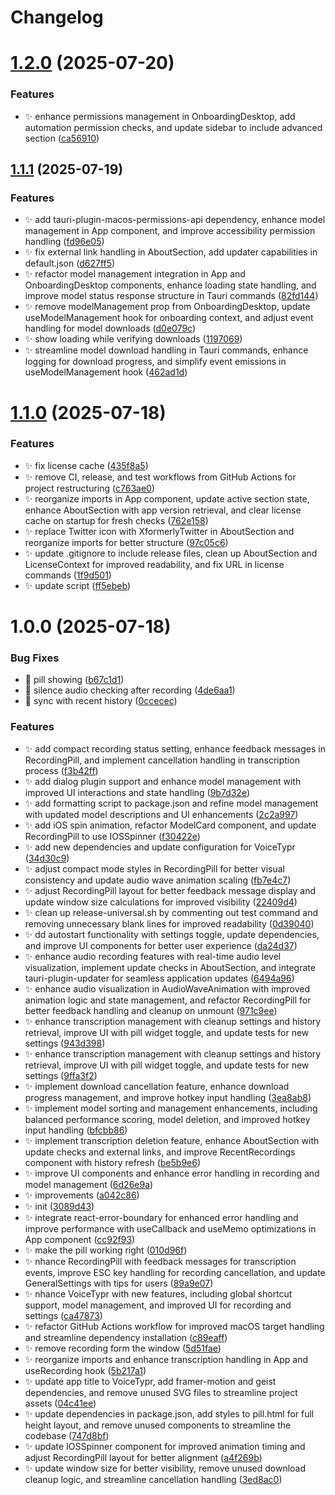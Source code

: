 # Changelog

# [1.2.0](https://github.com/moinulmoin/voicetypr/compare/v1.1.1...v1.2.0) (2025-07-20)


### Features

* :sparkles: enhance permissions management in OnboardingDesktop, add automation permission checks, and update sidebar to include advanced section ([ca56910](https://github.com/moinulmoin/voicetypr/commit/ca56910ceec1b686a3fa76ee725017de22a9b52c))

## [1.1.1](https://github.com/moinulmoin/voicetypr/compare/v1.1.0...v1.1.1) (2025-07-19)


### Features

* :sparkles: add tauri-plugin-macos-permissions-api dependency, enhance model management in App component, and improve accessibility permission handling ([fd96e05](https://github.com/moinulmoin/voicetypr/commit/fd96e05853fb35794eac1565fc5670855ba0705c))
* :sparkles: fix external link handling in AboutSection,  add updater capabilities in default.json ([d627ff5](https://github.com/moinulmoin/voicetypr/commit/d627ff5194257d9f1ad91320c51c9f7849fceaac))
* :sparkles: refactor model management integration in App and OnboardingDesktop components, enhance loading state handling, and improve model status response structure in Tauri commands ([82fd144](https://github.com/moinulmoin/voicetypr/commit/82fd144ee717e79315a7957367878ba2a0498055))
* :sparkles: remove modelManagement prop from OnboardingDesktop, update useModelManagement hook for onboarding context, and adjust event handling for model downloads ([d0e079c](https://github.com/moinulmoin/voicetypr/commit/d0e079ca154b2f6ce41152856aeb7b4828c8e3bd))
* :sparkles: show loading while verifying downloads ([1197069](https://github.com/moinulmoin/voicetypr/commit/11970698c976c6728025809633e9ebf775ba8675))
* :sparkles: streamline model download handling in Tauri commands, enhance logging for download progress, and simplify event emissions in useModelManagement hook ([462ad1d](https://github.com/moinulmoin/voicetypr/commit/462ad1d53658cbe789a1f396ce3aaae2d51f8310))

# [1.1.0](https://github.com/moinulmoin/voicetypr/compare/v1.0.0...v1.1.0) (2025-07-18)


### Features

* :sparkles: fix license cache ([435f8a5](https://github.com/moinulmoin/voicetypr/commit/435f8a557962fb845302d20dd5aac57acbe9a26f))
* :sparkles: remove CI, release, and test workflows from GitHub Actions for project restructuring ([c763ae0](https://github.com/moinulmoin/voicetypr/commit/c763ae083c63f2982edeb066d43b0ddc0e87881e))
* :sparkles: reorganize imports in App component, update active section state, enhance AboutSection with app version retrieval, and clear license cache on startup for fresh checks ([762e158](https://github.com/moinulmoin/voicetypr/commit/762e1583b2aa6eac6b4ceb5736e406671a0e5318))
* :sparkles: replace Twitter icon with XformerlyTwitter in AboutSection and reorganize imports for better structure ([97c05c6](https://github.com/moinulmoin/voicetypr/commit/97c05c6f4515ef29a1b7bf4cbe05e7991bb3116d))
* :sparkles: update .gitignore to include release files, clean up AboutSection and LicenseContext for improved readability, and fix URL in license commands ([1f9d501](https://github.com/moinulmoin/voicetypr/commit/1f9d501b5e56a7f5a8d66251d17e420ca2b246f4))
* :sparkles: update script ([ff5ebeb](https://github.com/moinulmoin/voicetypr/commit/ff5ebeb4816325efaaa2cc74e4a08801bade61c9))

# 1.0.0 (2025-07-18)


### Bug Fixes

* :bug: pill showing ([b67c1d1](https://github.com/moinulmoin/voicetypr/commit/b67c1d1cd926f67a132637f6bf870815cae19b10))
* :bug: silence audio checking after recording ([4de6aa1](https://github.com/moinulmoin/voicetypr/commit/4de6aa14bc346b487930d8bfdaa87eda40dfc603))
* :bug: sync with recent history ([0ccecec](https://github.com/moinulmoin/voicetypr/commit/0ccececb2bb23a1a45ea894e216540c0f1b34e4a))


### Features

* :sparkles: add compact recording status setting, enhance feedback messages in RecordingPill, and implement cancellation handling in transcription process ([f3b42ff](https://github.com/moinulmoin/voicetypr/commit/f3b42ff3571efceb2d6e1ff9d27c5d899cfc7f72))
* :sparkles: add dialog plugin support and enhance model management with improved UI interactions and state handling ([9b7d32e](https://github.com/moinulmoin/voicetypr/commit/9b7d32eea4619fd6bee128470c277888234ea477))
* :sparkles: add formatting script to package.json and refine model management with updated model descriptions and UI enhancements ([2c2a997](https://github.com/moinulmoin/voicetypr/commit/2c2a9978f776fe71cb781b542242de511e6fa583))
* :sparkles: add iOS spin animation, refactor ModelCard component, and update RecordingPill to use IOSSpinner ([f30422e](https://github.com/moinulmoin/voicetypr/commit/f30422e37244282a55c4932b5f9ef54bf30d6535))
* :sparkles: add new dependencies and update configuration for VoiceTypr ([34d30c9](https://github.com/moinulmoin/voicetypr/commit/34d30c99a91731d76fa2021bc383cf26aec7bbc4))
* :sparkles: adjust compact mode styles in RecordingPill for better visual consistency and update audio wave animation scaling ([fb7e4c7](https://github.com/moinulmoin/voicetypr/commit/fb7e4c71f42a8ec39011f1395ade4126da2107bb))
* :sparkles: adjust RecordingPill layout for better feedback message display and update window size calculations for improved visibility ([22409d4](https://github.com/moinulmoin/voicetypr/commit/22409d41cd5a0396b072817a9cb04ce01c97b5db))
* :sparkles: clean up release-universal.sh by commenting out test command and removing unnecessary blank lines for improved readability ([0d39040](https://github.com/moinulmoin/voicetypr/commit/0d390404b46c955110ea4870dc09e31413a8c211))
* :sparkles: dd autostart functionality with settings toggle, update dependencies, and improve UI components for better user experience ([da24d37](https://github.com/moinulmoin/voicetypr/commit/da24d373601325891da7c0026decaae17ec2d6cc))
* :sparkles: enhance audio recording features with real-time audio level visualization, implement update checks in AboutSection, and integrate tauri-plugin-updater for seamless application updates ([6494a96](https://github.com/moinulmoin/voicetypr/commit/6494a96a33c01c181c4939d3927112956a5b248e))
* :sparkles: enhance audio visualization in AudioWaveAnimation with improved animation logic and state management, and refactor RecordingPill for better feedback handling and cleanup on unmount ([971c9ee](https://github.com/moinulmoin/voicetypr/commit/971c9ee6bd0ae2357b6f28a55a22986624615ccd))
* :sparkles: enhance transcription management with cleanup settings and history retrieval, improve UI with pill widget toggle, and update tests for new settings ([943d398](https://github.com/moinulmoin/voicetypr/commit/943d398219063081bdd78fe2a019d4dc44053149))
* :sparkles: enhance transcription management with cleanup settings and history retrieval, improve UI with pill widget toggle, and update tests for new settings ([9ffa3f2](https://github.com/moinulmoin/voicetypr/commit/9ffa3f2a463a193a3952fb7e7069e7f0ce8566b9))
* :sparkles: implement download cancellation feature, enhance download progress management, and improve hotkey input handling ([3ea8ab8](https://github.com/moinulmoin/voicetypr/commit/3ea8ab83a94be0b59b5e5b1ac7be414dd841ce7d))
* :sparkles: implement model sorting and management enhancements, including balanced performance scoring, model deletion, and improved hotkey input handling ([bfcbb86](https://github.com/moinulmoin/voicetypr/commit/bfcbb8630f1174c70bee64f3ce2670f15f05412f))
* :sparkles: implement transcription deletion feature, enhance AboutSection with update checks and external links, and improve RecentRecordings component with history refresh ([be5b9e6](https://github.com/moinulmoin/voicetypr/commit/be5b9e67ee2cf64957184aacb0bf11e966d8cb91))
* :sparkles: improve UI components and enhance error handling in recording and model management ([6d26e9a](https://github.com/moinulmoin/voicetypr/commit/6d26e9a94e93893caec6a610cf2d1a73dfbebf9c))
* :sparkles: improvements ([a042c86](https://github.com/moinulmoin/voicetypr/commit/a042c863711642390cb1a0d6e153431d03b9e6e7))
* :sparkles: init ([3089d43](https://github.com/moinulmoin/voicetypr/commit/3089d43a5926f0eb4b11b33f1de1d8c029b7ed1c))
* :sparkles: integrate react-error-boundary for enhanced error handling and improve performance with useCallback and useMemo optimizations in App component ([cc92f93](https://github.com/moinulmoin/voicetypr/commit/cc92f931fe5be2d70a80340d16456c0ff626b614))
* :sparkles: make the pill working right ([010d96f](https://github.com/moinulmoin/voicetypr/commit/010d96f839c5d4ebab04d290661ef41184d43fe6))
* :sparkles: nhance RecordingPill with feedback messages for transcription events, improve ESC key handling for recording cancellation, and update GeneralSettings with tips for users ([89a9e07](https://github.com/moinulmoin/voicetypr/commit/89a9e07b8601bad91017782d928e2191f4db42a2))
* :sparkles: nhance VoiceTypr with new features, including global shortcut support, model management, and improved UI for recording and settings ([ca47873](https://github.com/moinulmoin/voicetypr/commit/ca47873a46856ec5e72c0fffee8286aa79f2a2c6))
* :sparkles: refactor GitHub Actions workflow for improved macOS target handling and streamline dependency installation ([c89eaff](https://github.com/moinulmoin/voicetypr/commit/c89eaff4bb4a0757551101495060fa73921ca31f))
* :sparkles: remove recording form the window ([5d51fae](https://github.com/moinulmoin/voicetypr/commit/5d51faef30a32ba8a676bc819538ed56ae0f1c3d))
* :sparkles: reorganize imports and enhance transcription handling in App and useRecording hook ([5b217a1](https://github.com/moinulmoin/voicetypr/commit/5b217a172eb4ac6007f0a396ae8769236c91ebca))
* :sparkles: update app title to VoiceTypr, add framer-motion and geist dependencies, and remove unused SVG files to streamline project assets ([04c41ee](https://github.com/moinulmoin/voicetypr/commit/04c41ee61c9b1479593350b25301a92f8bdfec6b))
* :sparkles: update dependencies in package.json, add styles to pill.html for full height layout, and remove unused components to streamline the codebase ([747d8bf](https://github.com/moinulmoin/voicetypr/commit/747d8bfb2f94784b77a3b854c41cb708c1acba84))
* :sparkles: update IOSSpinner component for improved animation timing and adjust RecordingPill layout for better alignment ([a4f269b](https://github.com/moinulmoin/voicetypr/commit/a4f269bdd8365c78c7c3b42093e9a049c44d21a1))
* :sparkles: update window size for better visibility, remove unused download cleanup logic, and streamline cancellation handling ([3ed8ac0](https://github.com/moinulmoin/voicetypr/commit/3ed8ac026db9b69fbbfb4d0dc711e96ff0ec06b6))
